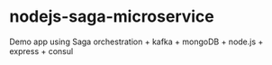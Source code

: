 # nodejs-saga-microservice
Demo app using Saga orchestration + kafka + mongoDB + node.js + express + consul
